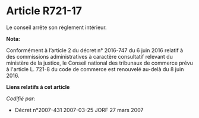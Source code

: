 # Article R721-17

Le conseil arrête son règlement intérieur.

**Nota:**

Conformément à l’article 2 du décret n° 2016-747 du 6 juin 2016 relatif à des commissions administratives à caractère
consultatif relevant du ministère de la justice, le Conseil national des tribunaux de commerce prévu à l'article L. 721-8 du
code de commerce est renouvelé au-delà du 8 juin 2016.

**Liens relatifs à cet article**

_Codifié par_:

  - Décret n°2007-431 2007-03-25 JORF 27 mars 2007
